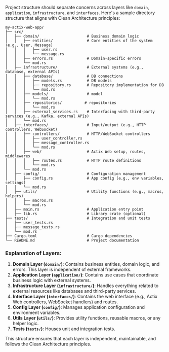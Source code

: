 Project structure should separate concerns across layers like `domain`, `application`, `infrastructure`, and `interfaces`. Here's a sample directory structure that aligns with Clean Architecture principles:

```
my-actix-web-app/
├── src/
│   ├── domain/                     # Business domain logic
│   │   ├── entities/               # Core entities of the system (e.g., User, Message)
│   │   │   ├── user.rs
│   │   │   └── message.rs
│   │   ├── errors.rs               # Domain-specific errors
│   │   └── mod.rs
│   ├── infrastructure/             # External systems (e.g., database, external APIs)
│   │   ├── database/               # DB connections
│   │   │   ├── models.rs           # DB models
│   │   │   ├── repository.rs       # Repository implementation for DB
│   │   │   └── mod.rs
│   │   ├── models/                 # model
│   │   │   └── mod.rs
│   │   ├── repositories/          # repositories
│   │   │   └── mod.rs
│   │   ├── external_services.rs    # Interfacing with third-party services (e.g., Kafka, external APIs)
│   │   └── mod.rs
│   ├── interfaces/                 # Input/output (e.g., HTTP controllers, WebSocket)
│   │   ├── controllers/            # HTTP/WebSocket controllers
│   │   │   ├── user_controller.rs
│   │   │   ├── message_controller.rs
│   │   │   └── mod.rs
│   │   ├── web/                    # Actix Web setup, routes, middlewares
│   │   │   ├── routes.rs           # HTTP route definitions
│   │   │   └── mod.rs
│   │   └── mod.rs
│   ├── config/                     # Configuration management
│   │   ├── config.rs               # App config (e.g., env variables, settings)
│   │   └── mod.rs
│   ├── utils/                      # Utility functions (e.g., macros, helpers)
│   │   ├── macros.rs
│   │   └── mod.rs
│   ├── main.rs                     # Application entry point
│   ├── lib.rs                      # Library crate (optional)
├── tests/                          # Integration and unit tests
│   ├── user_tests.rs
│   ├── message_tests.rs
│   └── mod.rs
├── Cargo.toml                      # Cargo dependencies
└── README.md                       # Project documentation
```

### Explanation of Layers:
1. **Domain Layer (`domain/`)**: Contains business entities, domain logic, and errors. This layer is independent of external frameworks.
2. **Application Layer (`application/`)**: Contains use cases that coordinate business logic with external systems.
3. **Infrastructure Layer (`infrastructure/`)**: Handles everything related to external resources like databases and third-party services.
4. **Interface Layer (`interfaces/`)**: Contains the web interface (e.g., Actix Web controllers, WebSocket handlers) and routes.
5. **Config Layer (`config/`)**: Manages application configuration and environment variables.
6. **Utils Layer (`utils/`)**: Provides utility functions, reusable macros, or any helper logic.
7. **Tests (`tests/`)**: Houses unit and integration tests.

This structure ensures that each layer is independent, maintainable, and follows the Clean Architecture principles.
